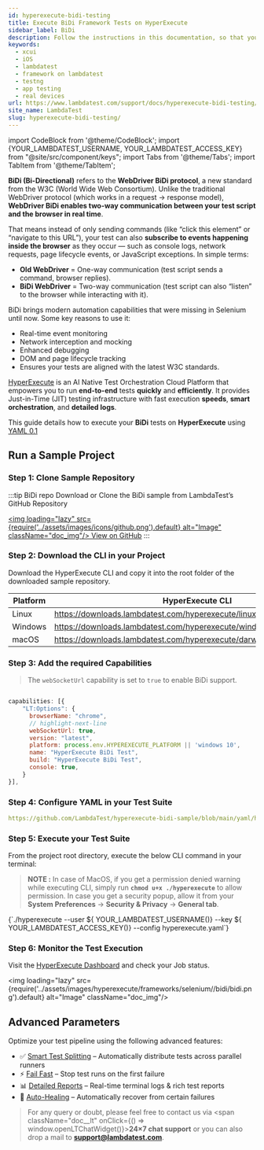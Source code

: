 ```yaml
---
id: hyperexecute-bidi-testing
title: Execute BiDi Framework Tests on HyperExecute
sidebar_label: BiDi
description: Follow the instructions in this documentation, so that you can seamlessly execute XCUI tests on HyperExecute via LambdaTest.
keywords:
  - xcui
  - iOS
  - lambdatest 
  - framework on lambdatest
  - testng
  - app testing
  - real devices
url: https://www.lambdatest.com/support/docs/hyperexecute-bidi-testing/
site_name: LambdaTest
slug: hyperexecute-bidi-testing/
---
```


import CodeBlock from '@theme/CodeBlock';
import {YOUR_LAMBDATEST_USERNAME, YOUR_LAMBDATEST_ACCESS_KEY} from "@site/src/component/keys";
import Tabs from '@theme/Tabs';
import TabItem from '@theme/TabItem';

<script type="application/ld+json"
      dangerouslySetInnerHTML={{ __html: JSON.stringify({
       "@context": "https://schema.org",
        "@type": "BreadcrumbList",
        "itemListElement": [{
          "@type": "ListItem",
          "position": 1,
          "name": "Home",
          "item": "https://www.lambdatest.com"
        },{
          "@type": "ListItem",
          "position": 2,
          "name": "Support",
          "item": "https://www.lambdatest.com/support/docs/"
        },{
          "@type": "ListItem",
          "position": 3,
          "name": "Getting Started With Bidi Testing on LambdaTest",
          "item": "https://www.lambdatest.com/support/docs/hyperexecute-bidi-testing/"
        }]
      })
    }}
></script>
**BiDi (Bi-Directional)** refers to the **WebDriver BiDi protocol**, a new standard from the W3C (World Wide Web Consortium). Unlike the traditional WebDriver protocol (which works in a request → response model), **WebDriver BiDi enables two-way communication between your test script and the browser in real time**.

That means instead of only sending commands (like “click this element” or “navigate to this URL”), your test can also **subscribe to events happening inside the browser** as they occur — such as console logs, network requests, page lifecycle events, or JavaScript exceptions. In simple terms:
- **Old WebDriver** = One-way communication (test script sends a command, browser replies).
- **BiDi WebDriver** = Two-way communication (test script can also “listen” to the browser while interacting with it).

BiDi brings modern automation capabilities that were missing in Selenium until now. Some key reasons to use it:
- Real-time event monitoring
- Network interception and mocking
- Enhanced debugging
- DOM and page lifecycle tracking
- Ensures your tests are aligned with the latest W3C standards.

[HyperExecute](https://www.lambdatest.com/support/docs/getting-started-with-hyperexecute/) is an AI Native Test Orchestration Cloud Platform that empowers you to run **end-to-end** tests **quickly** and **efficiently**. It provides Just-in-Time (JIT) testing infrastructure with fast execution **speeds**, **smart orchestration**, and **detailed logs**.

This guide details how to execute your **BiDi** tests on **HyperExecute** using [YAML 0.1](https://www.lambdatest.com/support/docs/hyperexecute-yaml-parameters/)

## Run a Sample Project
### Step 1: Clone Sample Repository

:::tip BiDi repo
Download or Clone the BiDi sample from LambdaTest’s GitHub Repository

<a href="https://github.com/LambdaTest/hyperexecute-bidi-sample" className="github__anchor"><img loading="lazy" src={require('../assets/images/icons/github.png').default} alt="Image" className="doc_img"/> View on GitHub</a>
:::

### Step 2: Download the CLI in your Project
Download the HyperExecute CLI and copy it into the root folder of the downloaded sample repository.

| Platform | HyperExecute CLI |
| ---------| ---------------- |
| Linux | https://downloads.lambdatest.com/hyperexecute/linux/hyperexecute |
| Windows | https://downloads.lambdatest.com/hyperexecute/windows/hyperexecute.exe |
| macOS | https://downloads.lambdatest.com/hyperexecute/darwin/hyperexecute |

### Step 3: Add the required Capabilities

> The `webSocketUrl` capability is set to `true` to enable BiDi support.

```javascript title="wdio.lambdatest.config.js"

capabilities: [{
    "LT:Options": {
      browserName: "chrome",
      // highlight-next-line
      webSocketUrl: true,
      version: "latest",
      platform: process.env.HYPEREXECUTE_PLATFORM || 'windows 10',
      name: "HyperExecute BiDi Test",
      build: "HyperExecute BiDi Test",
      console: true,
    }
}],

```

### Step 4: Configure YAML in your Test Suite

```yaml reference title="hyperexecute.yaml"
https://github.com/LambdaTest/hyperexecute-bidi-sample/blob/main/yaml/hyperexecute-linux.yaml
```

### Step 5: Execute your Test Suite
From the project root directory, execute the below CLI command in your terminal:

> **NOTE :** In case of MacOS, if you get a permission denied warning while executing CLI, simply run **`chmod u+x ./hyperexecute`** to allow permission. In case you get a security popup, allow it from your **System Preferences** → **Security & Privacy** → **General tab**.

<div className="lambdatest__codeblock">
  <CodeBlock className="language-bash">
    {`./hyperexecute --user ${ YOUR_LAMBDATEST_USERNAME()} --key ${ YOUR_LAMBDATEST_ACCESS_KEY()} --config hyperexecute.yaml`}
  </CodeBlock>
</div>

### Step 6: Monitor the Test Execution

Visit the [HyperExecute Dashboard](https://hyperexecute.lambdatest.com/hyperexecute) and check your Job status. 

<img loading="lazy" src={require('../assets/images/hyperexecute/frameworks/selenium//bidi/bidi.png').default} alt="Image" className="doc_img"/>

## Advanced Parameters
Optimize your test pipeline using the following advanced features:

- ✅ [Smart Test Splitting](/support/docs/hyperexecute-test-splitting-and-multiplexing/) – Automatically distribute tests across parallel runners
- ⚡ [Fail Fast](/support/docs/hyperexecute-failfast/) – Stop test runs on the first failure
- 📊 [Detailed Reports](/support/docs/hyperexecute-reports/) – Real-time terminal logs & rich test reports
- 🔄 [Auto-Healing](/support/docs/hyperexecute-auto-healing/) – Automatically recover from certain failures

> For any query or doubt, please feel free to contact us via <span className="doc__lt" onClick={() => window.openLTChatWidget()}>**24×7 chat support**</span> or you can also drop a mail to **support@lambdatest.com**.<br />
